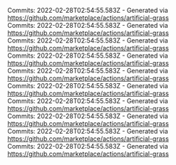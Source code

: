 Commits: 2022-02-28T02:54:55.583Z - Generated via https://github.com/marketplace/actions/artificial-grass
<br>
Commits: 2022-02-28T02:54:55.583Z - Generated via https://github.com/marketplace/actions/artificial-grass
<br>
Commits: 2022-02-28T02:54:55.583Z - Generated via https://github.com/marketplace/actions/artificial-grass
<br>
Commits: 2022-02-28T02:54:55.583Z - Generated via https://github.com/marketplace/actions/artificial-grass
<br>
Commits: 2022-02-28T02:54:55.583Z - Generated via https://github.com/marketplace/actions/artificial-grass
<br>
Commits: 2022-02-28T02:54:55.583Z - Generated via https://github.com/marketplace/actions/artificial-grass
<br>
Commits: 2022-02-28T02:54:55.583Z - Generated via https://github.com/marketplace/actions/artificial-grass
<br>
Commits: 2022-02-28T02:54:55.583Z - Generated via https://github.com/marketplace/actions/artificial-grass
<br>
Commits: 2022-02-28T02:54:55.583Z - Generated via https://github.com/marketplace/actions/artificial-grass
<br>
Commits: 2022-02-28T02:54:55.583Z - Generated via https://github.com/marketplace/actions/artificial-grass
<br>
